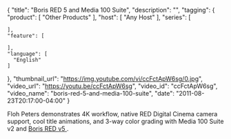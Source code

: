 {
  "title": "Boris RED 5 and Media 100 Suite",
  "description": "",
  "tagging": {
    "product": [
      "Other Products"
    ],
    "host": [
      "Any Host"
    ],
    "series": [

    ],
    "feature": [

    ],
    "language": [
      "English"
    ]
  },
  "thumbnail_url": "https://img.youtube.com/vi/ccFctApW6sg/0.jpg",
  "video_url": "https://youtu.be/ccFctApW6sg",
  "video_id": "ccFctApW6sg",
  "video_name": "boris-red-5-and-media-100-suite",
  "date": "2011-08-23T20:17:00-04:00"
}

Floh Peters demonstrates 4K workflow, native RED Digital Cinema camera
support, cool title animations, and 3-way color grading with Media 100 Suite
v2 and [ Boris RED v5 ](/products/red/) .


